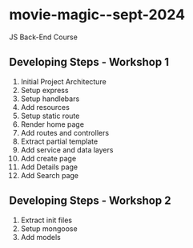 # movie-magic--sept-2024
JS Back-End Course

## Developing Steps - Workshop 1
1. Initial Project Architecture
2. Setup express
3. Setup handlebars
4. Add resources
5. Setup static route
6. Render home page
7. Add routes and controllers
8. Extract partial template
9. Add service and data layers
10. Add create page
11. Add Details page
12. Add Search page

## Developing Steps - Workshop 2
1. Extract init files
2. Setup mongoose
3. Add models
